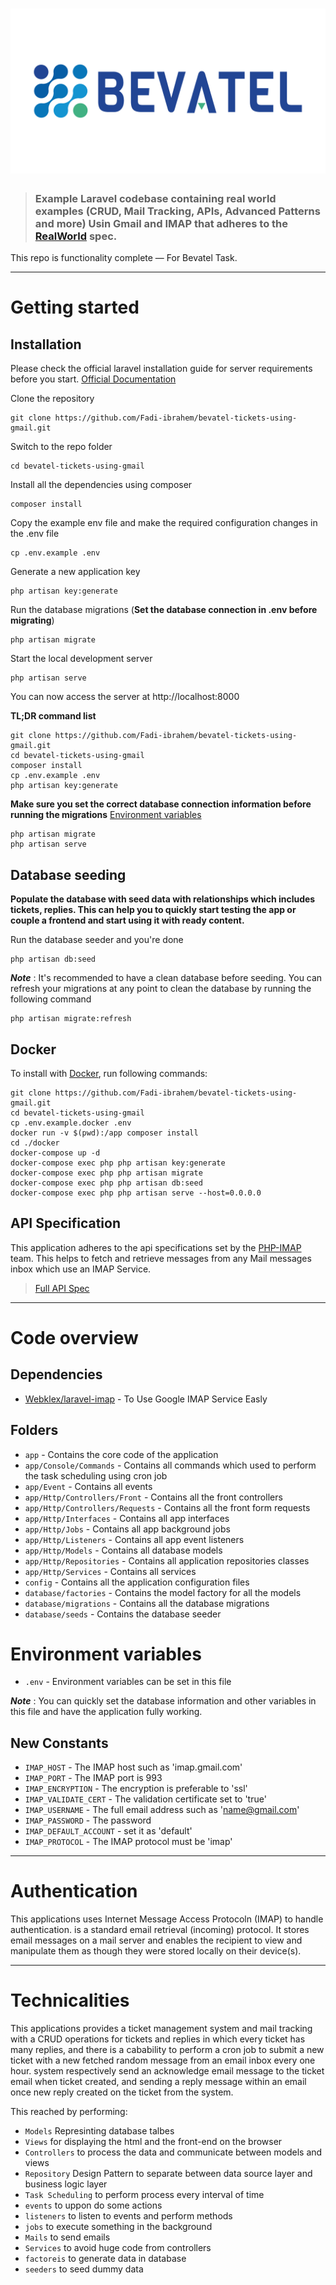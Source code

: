 # ![Bevatel Ticket System App](bevatel.png)

> ### Example Laravel codebase containing real world examples (CRUD, Mail Tracking, APIs, Advanced Patterns and more) Usin Gmail and IMAP that adheres to the [RealWorld](https://github.com/gothinkster/realworld-example-apps) spec.

This repo is functionality complete — For Bevatel Task.

----------

# Getting started

## Installation

Please check the official laravel installation guide for server requirements before you start. [Official Documentation](https://laravel.com/docs/5.4/installation#installation)

Clone the repository

    git clone https://github.com/Fadi-ibrahem/bevatel-tickets-using-gmail.git

Switch to the repo folder

    cd bevatel-tickets-using-gmail

Install all the dependencies using composer

    composer install

Copy the example env file and make the required configuration changes in the .env file

    cp .env.example .env

Generate a new application key

    php artisan key:generate

Run the database migrations (**Set the database connection in .env before migrating**)

    php artisan migrate

Start the local development server

    php artisan serve

You can now access the server at http://localhost:8000

**TL;DR command list**

    git clone https://github.com/Fadi-ibrahem/bevatel-tickets-using-gmail.git
    cd bevatel-tickets-using-gmail
    composer install
    cp .env.example .env
    php artisan key:generate
    
**Make sure you set the correct database connection information before running the migrations** [Environment variables](#environment-variables)

    php artisan migrate
    php artisan serve

## Database seeding

**Populate the database with seed data with relationships which includes tickets, replies. This can help you to quickly start testing the app or couple a frontend and start using it with ready content.**

Run the database seeder and you're done

    php artisan db:seed

***Note*** : It's recommended to have a clean database before seeding. You can refresh your migrations at any point to clean the database by running the following command

    php artisan migrate:refresh
    
## Docker

To install with [Docker](https://www.docker.com), run following commands:

```
git clone https://github.com/Fadi-ibrahem/bevatel-tickets-using-gmail.git
cd bevatel-tickets-using-gmail
cp .env.example.docker .env
docker run -v $(pwd):/app composer install
cd ./docker
docker-compose up -d
docker-compose exec php php artisan key:generate
docker-compose exec php php artisan migrate
docker-compose exec php php artisan db:seed
docker-compose exec php php artisan serve --host=0.0.0.0
```

## API Specification

This application adheres to the api specifications set by the [PHP-IMAP](https://www.php-imap.com/) team. This helps to fetch and retrieve messages from any Mail messages inbox which use an IMAP Service.

> [Full API Spec](https://mailtrap.docs.apiary.io/#)

----------

# Code overview

## Dependencies

- [Webklex/laravel-imap](https://github.com/Webklex/laravel-imap) - To Use Google IMAP Service Easly

## Folders

- `app` - Contains the core code of the application
- `app/Console/Commands` - Contains all commands which used to perform the task scheduling using cron job
- `app/Event` - Contains all events
- `app/Http/Controllers/Front` - Contains all the front controllers
- `app/Http/Controllers/Requests` - Contains all the front form requests
- `app/Http/Interfaces` - Contains all app interfaces
- `app/Http/Jobs` - Contains all app background jobs
- `app/Http/Listeners` - Contains all app event listeners
- `app/Http/Models` - Contains all database models
- `app/Http/Repositories` - Contains all application repositories classes
- `app/Http/Services` - Contains all services
- `config` - Contains all the application configuration files
- `database/factories` - Contains the model factory for all the models
- `database/migrations` - Contains all the database migrations
- `database/seeds` - Contains the database seeder

# Environment variables

- `.env` - Environment variables can be set in this file

***Note*** : You can quickly set the database information and other variables in this file and have the application fully working.

## New Constants

- `IMAP_HOST` - The IMAP host such as 'imap.gmail.com'
- `IMAP_PORT` - The IMAP port is 993
- `IMAP_ENCRYPTION` - The encryption is preferable to 'ssl'
- `IMAP_VALIDATE_CERT` - The validation certificate set to 'true'
- `IMAP_USERNAME` - The full email address such as 'name@gmail.com'
- `IMAP_PASSWORD` - The password
- `IMAP_DEFAULT_ACCOUNT` - set it as 'default'
- `IMAP_PROTOCOL` - The IMAP protocol must be 'imap'


----------

# Authentication
 
This applications uses Internet Message Access Protocoln (IMAP) to handle authentication. is a standard email retrieval (incoming) protocol. It stores email messages on a mail server and enables the recipient to view and manipulate them as though they were stored locally on their device(s).

----------
 
# Technicalities
 
This applications provides a ticket management system and mail tracking with a CRUD operations for tickets and replies in which every ticket has many replies, and there is a cabability to perform a cron job to submit a new ticket with a new fetched random message from an email inbox every one hour. system respectively send an acknowledge email message to the ticket email when ticket created, and sending a reply message within an email once new reply created on the ticket from the system.

This reached by performing:
 
- `Models` Represinting database talbes
- `Views` for displaying the html and the front-end on the browser
- `Controllers` to process the data and communicate between models and views
- `Repository` Design Pattern to separate between data source layer and business logic layer
- `Task Scheduling` to perform process every interval of time
- `events` to uppon do some actions
- `listeners` to listen to events and perform methods
- `jobs` to execute something in the background
- `Mails` to send emails
- `Services` to avoid huge code from controllers
- `factoreis` to generate data in database
- `seeders` to seed dummy data
